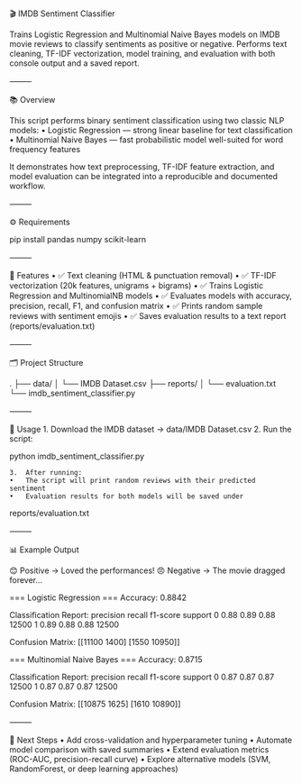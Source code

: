 🎬 IMDB Sentiment Classifier

Trains Logistic Regression and Multinomial Naive Bayes models on IMDB movie reviews to classify sentiments as positive or negative.
Performs text cleaning, TF-IDF vectorization, model training, and evaluation with both console output and a saved report.

⸻

📚 Overview

This script performs binary sentiment classification using two classic NLP models:
	•	Logistic Regression — strong linear baseline for text classification
	•	Multinomial Naive Bayes — fast probabilistic model well-suited for word frequency features

It demonstrates how text preprocessing, TF-IDF feature extraction, and model evaluation can be integrated into a reproducible and documented workflow.

⸻

⚙️ Requirements

pip install pandas numpy scikit-learn


⸻

🧠 Features
	•	✅ Text cleaning (HTML & punctuation removal)
	•	✅ TF-IDF vectorization (20k features, unigrams + bigrams)
	•	✅ Trains Logistic Regression and MultinomialNB models
	•	✅ Evaluates models with accuracy, precision, recall, F1, and confusion matrix
	•	✅ Prints random sample reviews with sentiment emojis
	•	✅ Saves evaluation results to a text report (reports/evaluation.txt)

⸻

🗂️ Project Structure

.
├── data/
│   └── IMDB Dataset.csv
├── reports/
│   └── evaluation.txt
└── imdb_sentiment_classifier.py


⸻

🚀 Usage
	1.	Download the IMDB dataset → data/IMDB Dataset.csv
	2.	Run the script:

python imdb_sentiment_classifier.py


	3.	After running:
	•	The script will print random reviews with their predicted sentiment
	•	Evaluation results for both models will be saved under
reports/evaluation.txt

⸻

📊 Example Output

😊 Positive -> Loved the performances!
😠 Negative -> The movie dragged forever...

=== Logistic Regression ===
Accuracy: 0.8842

Classification Report:
              precision    recall  f1-score   support
0             0.88        0.89      0.88      12500
1             0.89        0.88      0.88      12500

Confusion Matrix:
[[11100 1400]
 [1550 10950]]

=== Multinomial Naive Bayes ===
Accuracy: 0.8715

Classification Report:
              precision    recall  f1-score   support
0             0.87        0.87      0.87      12500
1             0.87        0.87      0.87      12500

Confusion Matrix:
[[10875 1625]
 [1610 10890]]


⸻

🧩 Next Steps
	•	Add cross-validation and hyperparameter tuning
	•	Automate model comparison with saved summaries
	•	Extend evaluation metrics (ROC-AUC, precision-recall curve)
	•	Explore alternative models (SVM, RandomForest, or deep learning approaches)
